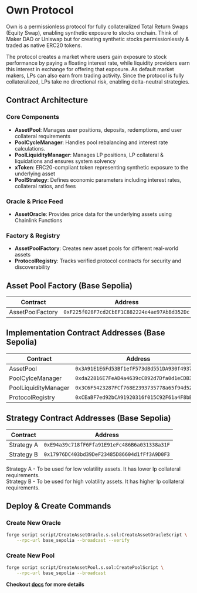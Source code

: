 # Own Protocol

Own is a permissionless protocol for fully collateralized Total Return Swaps (Equity Swap), enabling synthetic exposure to stocks onchain. Think of Maker DAO or Uniswap but for creating synthetic stocks permissionlessly & traded as native ERC20 tokens.

The protocol creates a market where users gain exposure to stock performance by paying a floating interest rate, while liquidity providers earn this interest in exchange for offering that exposure. As default market makers, LPs can also earn from trading activity. Since the protocol is fully collateralized, LPs take no directional risk, enabling delta-neutral strategies.

## Contract Architecture

### Core Components

- **AssetPool**: Manages user positions, deposits, redemptions, and user collateral requirements
- **PoolCycleManager**: Handles pool rebalancing and interest rate calculations.
- **PoolLiquidityManager**: Manages LP positions, LP collateral & liquidations and ensures system solvency
- **xToken**: ERC20-compliant token representing synthetic exposure to the underlying asset
- **PoolStrategy**: Defines economic parameters including interest rates, collateral ratios, and fees

### Oracle & Price Feed

- **AssetOracle**: Provides price data for the underlying assets using Chainlink Functions

### Factory & Registry

- **AssetPoolFactory**: Creates new asset pools for different real-world assets
- **ProtocolRegistry**: Tracks verified protocol contracts for security and discoverability

## Asset Pool Factory (Base Sepolia)

| Contract         | Address                                      |
| ---------------- | -------------------------------------------- |
| AssetPoolFactory | `0xF225f028F7cd2CbEF1C882224e4ae97AbBd352Dc` |

## Implementation Contract Addresses (Base Sepolia)

| Contract             | Address                                      |
| -------------------- | -------------------------------------------- |
| AssetPool            | `0x3A91E1E6Fd53Bf1efF573dBd551DA930f4937ea3` |
| PoolCylceManager     | `0xda22816E7FeAD4a4639cC892d7Dfa0d1eCDB362C` |
| PoolLiquidityManager | `0x3C6F5423287FCf768E2393735778a65f94d521e7` |
| ProtocolRegistry     | `0xCEaBF7ed92bCA91920316f015C92F61a4F8bE761` |

## Strategy Contract Addresses (Base Sepolia)

| Contract   | Address                                      |
| ---------- | -------------------------------------------- |
| Strategy A | `0xE94a39c718fF6Ffa91E91eFc486B6a031338a31F` |
| Strategy B | `0x17976DC403bd39DeF23485D86604d1fFf3A9D0F3` |

Strategy A - To be used for low volatility assets. It has lower lp collateral requirements.  
Strategy B - To be used for high volatility assets. It has higher lp collateral requirements.

## Deploy & Create Commands

### Create New Oracle

```bash
forge script script/CreateAssetOracle.s.sol:CreateAssetOracleScript \
    --rpc-url base_sepolia --broadcast --verify
```

### Create New Pool

```bash
forge script script/CreateAssetPool.s.sol:CreatePoolScript \
    --rpc-url base_sepolia --broadcast
```

**Checkout [docs](https://own-protocol.gitbook.io/docs) for more details**
